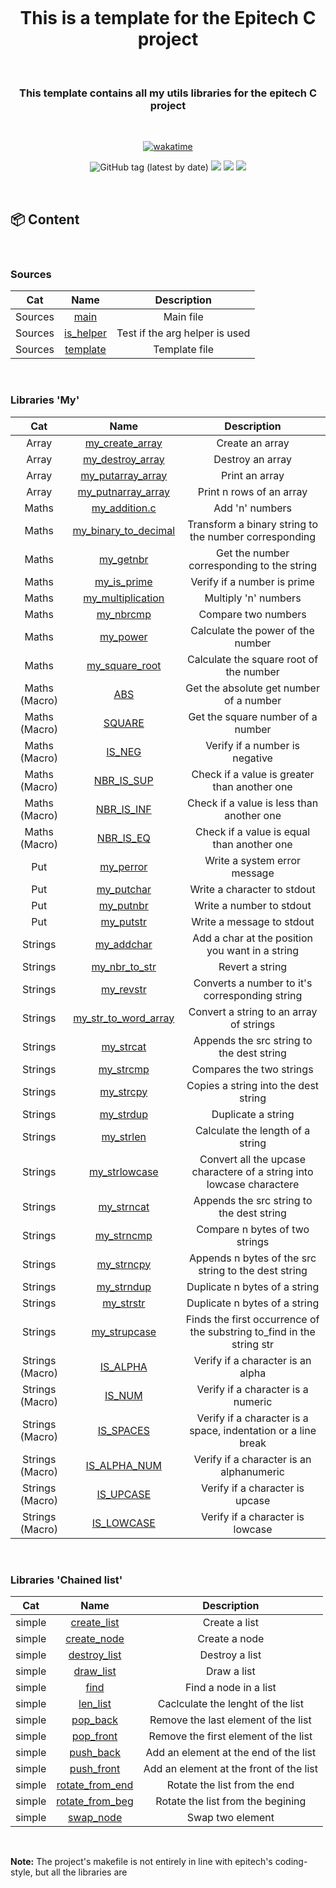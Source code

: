 <h1 align="center">
  <br>
  <br>
  <br>
  This is a template for the Epitech C project
  <br>
</h1>

&nbsp;

<h3 align="center">This template contains all my utils libraries for the epitech C project</h3>

&nbsp;

<p align="center">
 <a href="https://wakatime.com/badge/user/f89f3963-87cd-4969-8e58-4a417bfb1341/project/96cbd23b-d157-49b1-b62f-042bdc6c01d0"><img src="https://wakatime.com/badge/user/f89f3963-87cd-4969-8e58-4a417bfb1341/project/96cbd23b-d157-49b1-b62f-042bdc6c01d0.svg" alt="wakatime"></a>
</p>
<p align="center">
  <img alt="GitHub tag (latest by date)" src="https://img.shields.io/github/v/tag/Morilhat-Paul/Template?style=plastic">
  <a href="https://github.com/Morilhat-Paul/Template/actions/workflows/workflow.yaml"><img src="https://github.com/Morilhat-Paul/Template/actions/workflows/workflow.yaml/badge.svg" /></a>
  <a href="https://github.com/Morilhat-Paul/Test_repo/actions/workflows/workflow.yaml"><img src="https://img.shields.io/endpoint?url=https://gist.githubusercontent.com/Morilhat-Paul/ef0cca4079ae9a36ebea3cbdd3b1c4d4/raw/coverage_branches.json" /></a>
  <a href="https://github.com/Morilhat-Paul/Test_repo/actions/workflows/workflow.yaml"><img src="https://img.shields.io/endpoint?url=https://gist.githubusercontent.com/Morilhat-Paul/5aefbeb214141a920be299077e83b91f/raw/coverage.json" /></a>
</p>

&nbsp;

## 📦 Content

&nbsp;

  <h3>Sources</h3>

| Cat | Name | Description |
|:---:|:---:|:---:|
| Sources | [main](https://github.com/Morilhat-Paul/Template/blob/main/sources/main.c) | Main file |
| Sources | [is_helper](https://github.com/Morilhat-Paul/Template/blob/main/sources/is_helper.c) | Test if the arg helper is used |
| Sources | [template](https://github.com/Morilhat-Paul/Template/blob/main/sources/template.c) | Template file |

&nbsp;

  <h3>Libraries 'My'</h3>

| Cat | Name | Description |
|:---:|:---:|:---:|
| Array | [my_create_array](https://github.com/Morilhat-Paul/Template/blob/main/lib/my/sources/array/my_create_array.c) | Create an array |
| Array | [my_destroy_array](https://github.com/Morilhat-Paul/Template/blob/main/lib/my/sources/array/my_destroy_array.c) | Destroy an array |
| Array | [my_putarray_array](https://github.com/Morilhat-Paul/Template/blob/main/lib/my/sources/array/putarray.c) | Print an array |
| Array | [my_putnarray_array](https://github.com/Morilhat-Paul/Template/blob/main/lib/my/sources/array/putnarray.c) | Print n rows of an array |
| Maths | [my_addition.c](https://github.com/Morilhat-Paul/Template/blob/main/lib/my/sources/maths/my_addition.c) | Add 'n' numbers |
| Maths | [my_binary_to_decimal](https://github.com/Morilhat-Paul/Template/blob/main/lib/my/sources/maths/my_binary_to_decimal.c) | Transform a binary string to the number corresponding |
| Maths | [my_getnbr](https://github.com/Morilhat-Paul/Template/blob/main/lib/my/sources/maths/my_getnbr.c) | Get the number corresponding to the string |
| Maths | [my_is_prime](https://github.com/Morilhat-Paul/Template/blob/main/lib/my/sources/maths/my_is_prime.c) | Verify if a number is prime |
| Maths | [my_multiplication](https://github.com/Morilhat-Paul/Template/blob/main/lib/my/sources/maths/my_multiplication.c) | Multiply 'n' numbers |
| Maths | [my_nbrcmp](https://github.com/Morilhat-Paul/Template/blob/main/lib/my/sources/maths/my_nbrcmp.c) | Compare two numbers |
| Maths | [my_power](https://github.com/Morilhat-Paul/Template/blob/main/lib/my/sources/maths/my_power.c) | Calculate the power of the number |
| Maths | [my_square_root](https://github.com/Morilhat-Paul/Template/blob/main/lib/my/sources/maths/my_square_root.c) | Calculate the square root of the number |
| Maths (Macro) | [ABS](https://github.com/Morilhat-Paul/Template/blob/main/lib/my/include/my_maths.h) | Get the absolute get number of a number |
| Maths (Macro) | [SQUARE](https://github.com/Morilhat-Paul/Template/blob/main/lib/my/include/my_maths.h) | Get the square number of a number |
| Maths (Macro) | [IS_NEG](https://github.com/Morilhat-Paul/Template/blob/main/lib/my/include/my_maths.h) | Verify if a number is negative |
| Maths (Macro) | [NBR_IS_SUP](https://github.com/Morilhat-Paul/Template/blob/main/lib/my/include/my_maths.h) | Check if a value is greater than another one |
| Maths (Macro) | [NBR_IS_INF](https://github.com/Morilhat-Paul/Template/blob/main/lib/my/include/my_maths.h) | Check if a value is less than another one |
| Maths (Macro) | [NBR_IS_EQ](https://github.com/Morilhat-Paul/Template/blob/main/lib/my/include/my_maths.h) | Check if a value is equal than another one |
| Put | [my_perror](https://github.com/Morilhat-Paul/Template/blob/main/lib/my/sources/put/my_perror.c) | Write a system error message |
| Put | [my_putchar](https://github.com/Morilhat-Paul/Template/blob/main/lib/my/sources/put/my_putchar.c) | Write a character to stdout |
| Put | [my_putnbr](https://github.com/Morilhat-Paul/Template/blob/main/lib/my/sources/put/my_putnbr.c) | Write a number to stdout |
| Put | [my_putstr](https://github.com/Morilhat-Paul/Template/blob/main/lib/my/sources/put/my_putstr.c) | Write a message to stdout |
| Strings | [my_addchar](https://github.com/Morilhat-Paul/Template/blob/main/lib/my/sources/strings/my_addchar.c) | Add a char at the position you want in a string |
| Strings | [my_nbr_to_str](https://github.com/Morilhat-Paul/Template/blob/main/lib/my/sources/strings/my_nbr_to_str.c) | Revert a string |
| Strings | [my_revstr](https://github.com/Morilhat-Paul/Template/blob/main/lib/my/sources/strings/my_revstr.c) | Converts a number to it's corresponding string |
| Strings | [my_str_to_word_array](https://github.com/Morilhat-Paul/Template/blob/main/lib/my/sources/strings/my_str_to_word_array.c) | Convert a string to an array of strings |
| Strings | [my_strcat](https://github.com/Morilhat-Paul/Template/blob/main/lib/my/sources/strings/my_strcat.c) | Appends the src string to the dest string |
| Strings | [my_strcmp](https://github.com/Morilhat-Paul/Template/blob/main/lib/my/sources/strings/my_strcmp.c) | Compares the two strings |
| Strings | [my_strcpy](https://github.com/Morilhat-Paul/Template/blob/main/lib/my/sources/strings/my_strcpy.c) | Copies a string into the dest string |
| Strings | [my_strdup](https://github.com/Morilhat-Paul/Template/blob/main/lib/my/sources/strings/my_strdup.c) | Duplicate a string |
| Strings | [my_strlen](https://github.com/Morilhat-Paul/Template/blob/main/lib/my/sources/strings/my_strlen.c) | Calculate the length of a string |
| Strings | [my_strlowcase](https://github.com/Morilhat-Paul/Template/blob/main/lib/my/sources/strings/my_strlowcase.c) | Convert all the upcase charactere of a string into lowcase charactere |
| Strings | [my_strncat](https://github.com/Morilhat-Paul/Template/blob/main/lib/my/sources/strings/my_strncat.c) | Appends the src string to the dest string |
| Strings | [my_strncmp](https://github.com/Morilhat-Paul/Template/blob/main/lib/my/sources/strings/my_strncmp.c) | Compare n bytes of two strings |
| Strings | [my_strncpy](https://github.com/Morilhat-Paul/Template/blob/main/lib/my/sources/strings/my_strncpy.c) | Appends n bytes of the src string to the dest string |
| Strings | [my_strndup](https://github.com/Morilhat-Paul/Template/blob/main/lib/my/sources/strings/my_strndup.c) | Duplicate n bytes of a string |
| Strings | [my_strstr](https://github.com/Morilhat-Paul/Template/blob/main/lib/my/sources/strings/my_strstr.c) | Duplicate n bytes of a string |
| Strings | [my_strupcase](https://github.com/Morilhat-Paul/Template/blob/main/lib/my/sources/strings/my_strupcase.c) | Finds the first occurrence of the substring to_find in the string str |
| Strings (Macro) | [IS_ALPHA](https://github.com/Morilhat-Paul/Template/blob/main/lib/my/include/my_strings.h) | Verify if a character is an alpha |
| Strings (Macro) | [IS_NUM](https://github.com/Morilhat-Paul/Template/blob/main/lib/my/include/my_strings.h) | Verify if a character is a numeric |
| Strings (Macro) | [IS_SPACES](https://github.com/Morilhat-Paul/Template/blob/main/lib/my/include/my_strings.h) | Verify if a character is a space, indentation or a line break  |
| Strings (Macro) | [IS_ALPHA_NUM](https://github.com/Morilhat-Paul/Template/blob/main/lib/my/include/my_strings.h) | Verify if a character is an alphanumeric |
| Strings (Macro) | [IS_UPCASE](https://github.com/Morilhat-Paul/Template/blob/main/lib/my/include/my_strings.h) |  Verify if a character is upcase |
| Strings (Macro) | [IS_LOWCASE](https://github.com/Morilhat-Paul/Template/blob/main/lib/my/include/my_strings.h) | Verify if a character is lowcase |

&nbsp;
    <h3>Libraries 'Chained list'</h3>

| Cat | Name | Description |
|:---:|:---:|:---:|
| simple | [create_list](https://github.com/Morilhat-Paul/Template/blob/main/lib/chained_list/sources/simple/create_list.c) | Create a list |
| simple | [create_node](https://github.com/Morilhat-Paul/Template/blob/main/lib/chained_list/sources/simple/create_node.c) | Create a node |
| simple | [destroy_list](https://github.com/Morilhat-Paul/Template/blob/main/lib/chained_list/sources/simple/destroy_list.c) | Destroy a list |
| simple | [draw_list](https://github.com/Morilhat-Paul/Template/blob/main/lib/chained_list/sources/simple/draw_list.c) | Draw a list |
| simple | [find](https://github.com/Morilhat-Paul/Template/blob/main/lib/chained_list/sources/simple/find.c) | Find a node in a list |
| simple | [len_list](https://github.com/Morilhat-Paul/Template/blob/main/lib/chained_list/sources/simple/len_list.c) | Caclculate the lenght of the list |
| simple | [pop_back](https://github.com/Morilhat-Paul/Template/blob/main/lib/chained_list/sources/simple/pop.c) | Remove the last element of the list |
| simple | [pop_front](https://github.com/Morilhat-Paul/Template/blob/main/lib/chained_list/sources/simple/pop.c) | Remove the first element of the list |
| simple | [push_back](https://github.com/Morilhat-Paul/Template/blob/main/lib/chained_list/sources/simple/push.c) | Add an element at the end of the list |
| simple | [push_front](https://github.com/Morilhat-Paul/Template/blob/main/lib/chained_list/sources/simple/push.c) | Add an element at the front of the list |
| simple | [rotate_from_end](https://github.com/Morilhat-Paul/Template/blob/main/lib/chained_list/sources/simple/rotate.c) | Rotate the list from the end |
| simple | [rotate_from_beg](https://github.com/Morilhat-Paul/Template/blob/main/lib/chained_list/sources/simple/rotate.c) | Rotate the list from the begining |
| simple | [swap_node](https://github.com/Morilhat-Paul/Template/blob/main/lib/chained_list/sources/simple/swap.c) | Swap two element |

&nbsp;

  <b>Note:</b> The project's makefile is not entirely in line with epitech's coding-style, but all the libraries are
